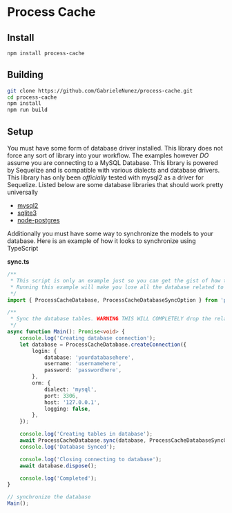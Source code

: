 # Process Cache

## Install
```bash
npm install process-cache
```


## Building
```bash
git clone https://github.com/GabrieleNunez/process-cache.git
cd process-cache
npm install
npm run build
```


## Setup

You must have some form of database driver installed. This library does not force any sort of library into your workflow. The examples however *DO* assume you are connecting to a MySQL Database. This library is powered by Sequelize and is compatible with various dialects and database drivers. This library has only been *officially* tested with mysql2 as a driver for Sequelize. Listed below are some database libraries that should work pretty universally

* [mysql2](https://www.npmjs.com/package/mysql2) 
* [sqlite3](https://www.npmjs.com/package/sqlite3)
* [node-postgres](https://www.npmjs.com/package/pg)

Additionally you must have some way to synchronize the models to your database. Here is an example of how it looks to synchronize using TypeScript

**sync.ts**
```typescript
/** 
 * This script is only an example just so you can get the gist of how to set this up. 
 * Running this example will make you lose all the database related to the tables that the model uses.
 */
import { ProcessCacheDatabase, ProcessCacheDatabaseSyncOption } from 'process-cache';

/**
 * Sync the database tables. WARNING THIS WILL COMPLETELY drop the related tables if they exist already
 */
async function Main(): Promise<void> {
    console.log('Creating database connection');
    let database = ProcessCacheDatabase.createConnection({
        login: {
            database: 'yourdatabasehere',
            username: 'usernamehere',
            password: 'passwordhere',
        },
        orm: {
            dialect: 'mysql',
            port: 3306,
            host: '127.0.0.1',
            logging: false,
        },
    });

    console.log('Creating tables in database');
    await ProcessCacheDatabase.sync(database, ProcessCacheDatabaseSyncOption.New, true);
    console.log('Database Synced');

    console.log('Closing connecting to database');
    await database.dispose();

    console.log('Completed');
}

// synchronize the database
Main();

```